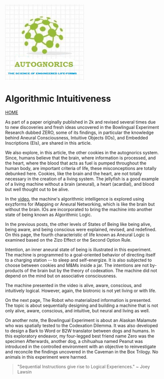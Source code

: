 ![Autognorics](gnorics.jpg)
# Algorithmic Intuitiveness 
[HOME](https://autognorics.github.io/) 

As part of a paper originally published in 2k and revised several times due to new discoveries and fresh ideas uncovered in the Bowlingual Experiment Research dubbed ZERO, some of its findings, in particular the knowledge behind Aneural Consciousness, Intuitive Objects (IOs), and Embedded Inscriptions (EIs), are shared in this article.

We also explore, in this article, the other cookies in the autognorics system.  Since, humans believe that the brain, where information is processed, and the heart, where the blood that acts as fuel is pumped throughout the human body, are important criteria of life, these misconceptions are totally debunked here.  Cookies, like the brain and the heart, are not totally necessary in the creation of a living system. The jellyfish is a good example of a living machine without a brain (aneural), a heart (acardial), and blood but well thought out to be alive.

In the [video](https://www.youtube.com/watch?v=2NNFL4SBlt4&feature=emb_title), the machine's algorithmic intelligence is explored using exyzforms for iMapping or Aneural Networking, which is like the brain but without the brain.  IOs are incorporated to bring the machine into another state of being known as Algorithmic Logic.

In the previous posts, the other levels of States of Being like being alive, being aware, and being conscious were explained, revised, and redefined. On this page, the fourth characteristic of life known as Aneural Logic is examined based on the Zizo Effect or the Second Option Rule.

Intention, an inner aneural state of being is illustrated in this experiment. The machine is programmed to a goal-oriented behavior of directing itself to a charging station -- to sleep and self-energize. It is also subjected to choose between cookies and M&Ms inside a jar. The intentions are not by-products of the brain but by the theory of codexation. The machine did not depend on the mind but on associative consciousness.

The machine presented in the video is alive, aware, conscious, and intuitively logical. However, again, the biotronic is not yet living or with life.

On the next page, The Robot who materialized information is presented. The topic is about sequentially designing and building a machine that is not only alive, aware, conscious, and intuitive, but neural and living as well.

On another note, the Bowlingual Experiment is about an Alaskan Malamute who was spatially tested to the Codexation Dilemma. It was also developed to design a Bark to Word or B2W translator between dogs and humans. In this exploratory endeavor, my four-legged best friend name Zero was the specimen  Afterwards, another dog, a chihuahua named Peanut was introduced in the controlled environment with an objective to reinvestigate and reconcile the findings uncovered in the Caveman in the Box Trilogy.  No animals in this experiment were harmed.


> "Sequential Instructions give rise to Logical Experiences." ~ Joey Lawsin
